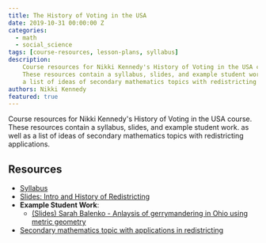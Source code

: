 ```yaml
---
title: The History of Voting in the USA
date: 2019-10-31 00:00:00 Z
categories:
  - math
  - social_science
tags: [course-resources, lesson-plans, syllabus]
description:
    Course resources for Nikki Kennedy's History of Voting in the USA course. 
    These resources contain a syllabus, slides, and example student work. as well as
    a list of ideas of secondary mathematics topics with redistricting applications.
authors: Nikki Kennedy
featured: true
---
```


Course resources for Nikki Kennedy's History of Voting in the USA course.
These resources contain a syllabus, slides, and example student work. as well as
a list of ideas of secondary mathematics topics with redistricting applications.

## Resources
* [Syllabus]({{site.baseurl}}/uploads/voting_history/United_States_Voting__The_History_and_Mathematics_behind_our_Democracy.pdf)
* [Slides: Intro and History of Redistricting]({{site.baseurl}}/uploads/voting_history/Intro_and_History__Redistricting_in_USA(ShareableCopy).pdf)
* **Example Student Work**:
    * [(Slides) Sarah Balenko - Anlaysis of gerrymandering in Ohio using metric geometry]({{site.baseurl}}/uploads/voting_history/CopyofGerrymanderingpresentation.pdf)
* [Secondary mathematics topic with applications in redistricting]({{site.baseurl}}/uploads/voting_history/SecondaryMathematicsTopicsinwhichRedistrictingConceptsCouldConnectIdeas.pdf)